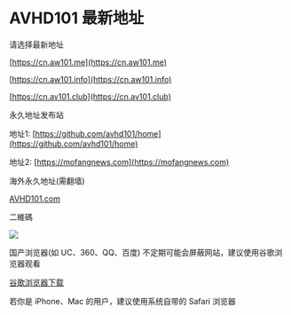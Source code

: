 # AVHD101 最新地址
请选择最新地址

[https://cn.aw101.me](https://cn.aw101.me)

[https://cn.aw101.info](https://cn.aw101.info)

[https://cn.av101.club](https://cn.av101.club)


永久地址发布站

地址1: [https://github.com/avhd101/home](https://github.com/avhd101/home)

地址2: [https://mofangnews.com](https://mofangnews.com)

海外永久地址(需翻墙)

[AVHD101.com](https://avhd101.com)


二維碼

[<img src="https://i.imgur.com/BRxjUmO.png">](https://i.imgur.com/BRxjUmO.png)


国产浏览器(如 UC、360、QQ、百度) 不定期可能会屏蔽网站，建议使用谷歌浏览器观看 

[谷歌浏览器下载](https://www.google.cn/chrome "谷歌浏览器")

若你是 iPhone、Mac 的用户，建议使用系统自带的 Safari 浏览器
